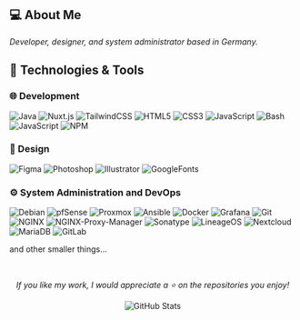 ## 💻 About Me
*Developer, designer, and system administrator based in Germany.*

## 🌊 Technologies & Tools
### 🌐 Development
![Java](https://img.shields.io/badge/Java-1B1F23?style=for-the-badge&logo=IntelliJ-IDEA&logoColor=58A6FF)
![Nuxt.js](https://img.shields.io/badge/Nuxt.js-1B1F23?style=for-the-badge&logo=nuxt.js&logoColor=58A6FF)
![TailwindCSS](https://img.shields.io/badge/Tailwind_CSS-1B1F23?style=for-the-badge&logo=tailwind-css&logoColor=58A6FF)
![HTML5](https://img.shields.io/badge/HTML5-1B1F23?style=for-the-badge&logo=html5&logoColor=58A6FF)
![CSS3](https://img.shields.io/badge/CSS3-1B1F23?style=for-the-badge&logo=css3&logoColor=58A6FF)
![JavaScript](https://img.shields.io/badge/JavaScript-1B1F23?style=for-the-badge&logo=javascript&logoColor=58A6FF)
![Bash](https://img.shields.io/badge/Bash-1B1F23?style=for-the-badge&logo=linux&logoColor=58A6FF)
![JavaScript](https://img.shields.io/badge/JavaScript-1B1F23?style=for-the-badge&logo=javascript&logoColor=58A6FF)
![NPM](https://img.shields.io/badge/NPM-1B1F23?style=for-the-badge&logo=NPM&logoColor=58A6FF)

### 👀 Design
![Figma](https://img.shields.io/badge/Figma-1B1F23?style=for-the-badge&logo=Figma&logoColor=58A6FF)
![Photoshop](https://img.shields.io/badge/Photoshop-1B1F23?style=for-the-badge&logo=Adobe-Photoshop&logoColor=58A6FF)
![Illustrator](https://img.shields.io/badge/Illustrator-1B1F23?style=for-the-badge&logo=Adobe-Illustrator&logoColor=58A6FF)
![GoogleFonts](https://img.shields.io/badge/GoogleFonts-1B1F23?style=for-the-badge&logo=Google-Fonts&logoColor=58A6FF)

### ⚙️ System Administration and DevOps
![Debian](https://img.shields.io/badge/Debian-1B1F23?style=for-the-badge&logo=debian&logoColor=58A6FF)
![pfSense](https://img.shields.io/badge/pfSense-1B1F23?style=for-the-badge&logoColor=58A6FF&logo=fireship)
![Proxmox](https://img.shields.io/badge/Proxmox-1B1F23?style=for-the-badge&logo=proxmox&logoColor=58A6FF)
![Ansible](https://img.shields.io/badge/Ansible-1B1F23?style=for-the-badge&logo=ansible&logoColor=58A6FF)
![Docker](https://img.shields.io/badge/Docker-1B1F23?style=for-the-badge&logo=docker&logoColor=58A6FF)
![Grafana](https://img.shields.io/badge/Grafana-1B1F23?style=for-the-badge&logo=grafana&logoColor=58A6FF)
![Git](https://img.shields.io/badge/GIT-1B1F23?style=for-the-badge&logo=Git&logoColor=58A6FF)
![NGINX](https://img.shields.io/badge/NGINX-1B1F23?style=for-the-badge&logo=nginx&logoColor=58A6FF)
![NGINX-Proxy-Manager](https://img.shields.io/badge/NGINX-Proxy-Manager-1B1F23?style=for-the-badge&logo=Nginx-Proxy-Manager&logoColor=58A6FF)
![Sonatype](https://img.shields.io/badge/Sonatype-1B1F23?style=for-the-badge&logo=sonatype&logoColor=58A6FF)
![LineageOS](https://img.shields.io/badge/LineageOS-1B1F23?style=for-the-badge&logo=lineageos&logoColor=58A6FF)
![Nextcloud](https://img.shields.io/badge/Nextcloud-1B1F23?style=for-the-badge&logo=nextcloud&logoColor=58A6FF)
![MariaDB](https://img.shields.io/badge/MariaDB-1B1F23?style=for-the-badge&logo=MariaDB&logoColor=58A6FF)
![GitLab](https://img.shields.io/badge/GitLab-1B1F23?style=for-the-badge&logo=GitLab&logoColor=58A6FF)
<p>and other smaller things...</p>

<br/>

<div align="center">

*If you like my work, I would appreciate a ⭐ on the repositories you enjoy!*

  <img src="https://github-readme-stats.vercel.app/api?username=L50N&include_all_commits=true&count_private=true&show_icons=true&line_height=20&title_color=58A6FF&icon_color=58A6FF&text_color=58A6FF&bg_color=0D1117" alt="GitHub Stats"/>

</div>
